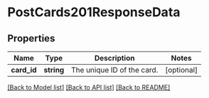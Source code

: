 # PostCards201ResponseData

## Properties
Name | Type | Description | Notes
------------ | ------------- | ------------- | -------------
**card_id** | **string** | The unique ID of the card. | [optional] 

[[Back to Model list]](../../README.md#documentation-for-models) [[Back to API list]](../../README.md#documentation-for-api-endpoints) [[Back to README]](../../README.md)

